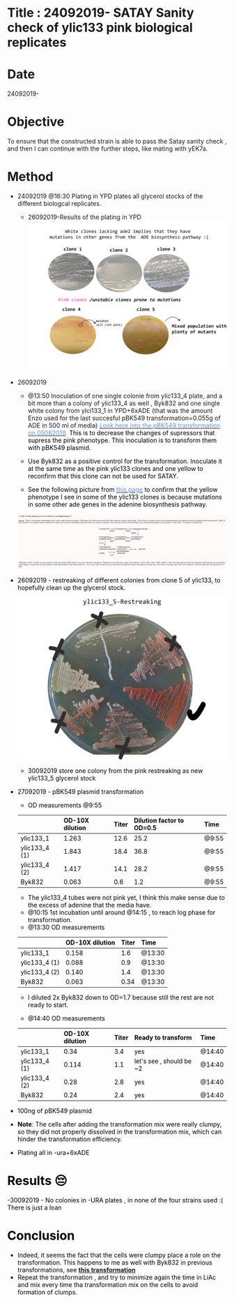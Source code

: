 # Title : 24092019- SATAY Sanity check of ylic133 pink biological replicates

# Date
24092019-

# Objective
To ensure that the constructed strain is able to pass the Satay sanity check , and then I can continue with the further steps, like mating with yEK7a.

# Method
- 24092019 @16:30 Plating in YPD plates all glycerol stocks of the different biologcal replicates.
  - 26092019-Results of the plating in YPD
   ![](../images/27092019-glycerol-stocks-ylic133-all.png)
- 26092019
  - @13:50 Inoculation of one single colonie from ylic133_4 plate, and a bit more than a colony of ylic133_4 as well , Byk832 and one single white colony from ylci133_1 in YPD+6xADE (that was the amount Enzo used for the last succesful pBK549 transformation=0.055g of ADE in 500 ml of media) [<font color='CornflowerBlue'> Look here into the pBK549 transformation on 05082019](../2019-08/2019-08-05_Exp-Byk832-transformation-with-pBK549.md). <font color='black'> This is to decrease the changes of supressors that supress the pink phenotype. This inoculation is to transform them with pBK549 plasmid.
  - Use Byk832 as a positive control for the transformation. Inoculate it at the same time as the pink ylic133 clones and one yellow to reconfirm that this clone can not be used for SATAY.

  - See the following picture from [<font color='CornflowerBlue'> this page](https://www.phys.ksu.edu/gene/GENEFAQ.html) <font color='black'> to confirm that the yellow phenotype I see in some of the ylic133 clones is because mutations in some other ade genes in the adenine biosynthesis pathway.

  ![](../images/ade2-supressor-mutations.png)
- 26092019 - restreaking of different colonies from clone 5 of ylic133, to hopefully clean up the glycerol stock.

   ![](../images/re-streaking-ylic133-5-30092019.png)
   - 30092019 store one colony from the pink restreaking as new ylic133_5 glycerol stock
- 27092019 - pBK549 plasmid transformation
  - OD measurements @9:55

  |   | OD-10X dilution |Titer   |Dilution factor to OD=0.5   |Time|
  |---|---|---|---|---|
  | ylic133_1  |1.263  | 12.6  | 25.2  | @9:55 |
  | ylic133_4 (1)  |1.843   |18.4  | 36.8  | @9:55 |
  | ylic133_4 (2)  |1.417   | 14.1  | 28.2  | @9:55 |
  | Byk832  |0.063  | 0.6  | 1.2  | @9:55 |
  - The ylic133_4 tubes were not pink yet, I think this make sense due to the excess of adenine that the media have.
  - @10:15 1st incubation until around @14:15 , to reach log phase for transformation.
  - @13:30 OD measurements

  |   | OD-10X dilution |Titer   |Time|
  |---|---|---|---|
  | ylic133_1  |0.158  | 1.6  |  @13:30 |
  | ylic133_4 (1)  |0.088  |0.9 |  @13:30  |
  | ylic133_4 (2)  |0.140   | 1.4  |  @13:30  |
  | Byk832  |0.063  | 0.34  | @13:30  |
  - I diluted 2x Byk832 down to OD=1.7 because still the rest are not ready to start.

  - @14:40 OD measurements

  |   | OD-10X dilution |Titer   |Ready to transform |Time|
  |---|---|---|---|---|
  | ylic133_1  |0.34  | 3.4  |yes | @14:40 |
  | ylic133_4 (1)  |0.114  |1.1 | let's see , should be ~2  | @14:40  |
  | ylic133_4 (2)  |0.28   | 2.8  | yes | @14:40  |
  | Byk832  |0.24  | 2.4  | yes | @14:40  |

- 100ng of pBK549 plasmid
- **Note**: The cells after adding the transformation mix were really clumpy, so they did not properly dissolved in the transformation mix, which can hinder the transformation efficiency.
- Plating all in -ura+6xADE
# Results :pensive:
-30092019 - No colonies in -URA plates , in none of the four strains used :( There is just a loan
# Conclusion
- Indeed, it seems the fact that the cells were clumpy place a role on the transformation. This happens to me as well with Byk832 in previous transformations, see [**this transformation**](../2019-07/2019-07-10_Byk832-transformation-pBk549.md)
- Repeat the transformation , and try to minimize again the time in LiAc and mix every time tha transformation mix on the cells to avoid formation of clumps.
